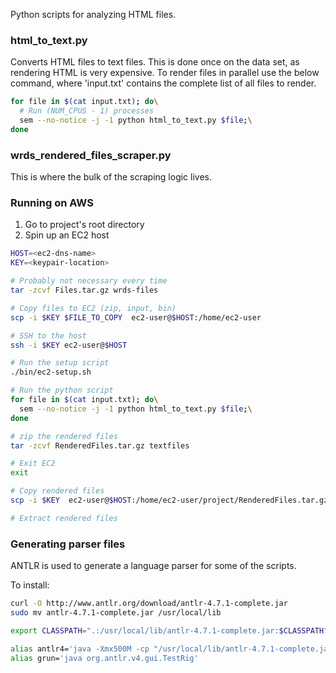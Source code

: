 Python scripts for analyzing HTML files.

### html_to_text.py
Converts HTML files to text files. This is done once on the data set, as rendering HTML is very expensive. 
To render files in parallel use the below command, where 'input.txt' contains the complete list of all files to render.
```bash
for file in $(cat input.txt); do\
  # Run (NUM_CPUS - 1) processes
  sem --no-notice -j -1 python html_to_text.py $file;\
done
```

### wrds_rendered_files_scraper.py 
This is where the bulk of the scraping logic lives.

### Running on AWS
1. Go to project's root directory
1. Spin up an EC2 host
```bash
HOST=<ec2-dns-name>
KEY=<keypair-location>

# Probably not necessary every time
tar -zcvf Files.tar.gz wrds-files

# Copy files to EC2 (zip, input, bin)
scp -i $KEY $FILE_TO_COPY  ec2-user@$HOST:/home/ec2-user

# SSH to the host
ssh -i $KEY ec2-user@$HOST

# Run the setup script
./bin/ec2-setup.sh

# Run the python script
for file in $(cat input.txt); do\
  sem --no-notice -j -1 python html_to_text.py $file;\
done

# zip the rendered files
tar -zcvf RenderedFiles.tar.gz textfiles

# Exit EC2
exit

# Copy rendered files
scp -i $KEY  ec2-user@$HOST:/home/ec2-user/project/RenderedFiles.tar.gz .

# Extract rendered files
```

### Generating parser files
ANTLR is used to generate a language parser for some of the scripts.

To install:
```bash
curl -O http://www.antlr.org/download/antlr-4.7.1-complete.jar
sudo mv antlr-4.7.1-complete.jar /usr/local/lib

export CLASSPATH=".:/usr/local/lib/antlr-4.7.1-complete.jar:$CLASSPATH"

alias antlr4='java -Xmx500M -cp "/usr/local/lib/antlr-4.7.1-complete.jar:$CLASSPATH" org.antlr.v4.Tool' 
alias grun='java org.antlr.v4.gui.TestRig'

```

